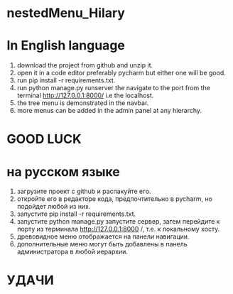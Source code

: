 # nestedMenu_Hilary
# In English language
1) download the project from github and unzip it.
2) open it in a code editor preferably pycharm but either one will be good.
3) run pip install -r requirements.txt.
4) run python manage.py runserver the navigate to the port from the terminal http://127.0.0.1:8000/ i.e the localhost.
5) the tree menu is demonstrated in the navbar.
6) more menus can be added in the admin panel at any  hierarchy.
# GOOD LUCK

# на русском языке
1) загрузите проект с github и распакуйте его.
2) откройте его в редакторе кода, предпочтительно в pycharm, но подойдет любой из них.
3) запустите pip install -r requirements.txt.
4) запустите python manage.py запустите сервер, затем перейдите к порту из терминала http://127.0.0.1:8000 /, т.е. к локальному хосту.
5) древовидное меню отображается на панели навигации.
6) дополнительные меню могут быть добавлены в панель администратора в любой иерархии.

#   УДАЧИ 
